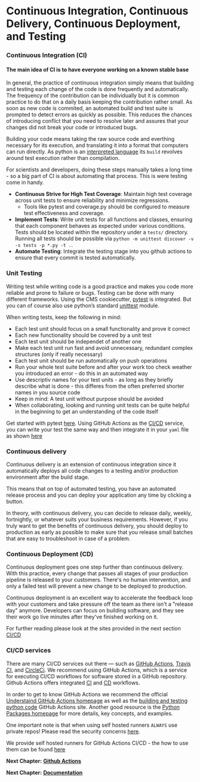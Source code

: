 # Continuous Integration, Continuous Delivery, Continuous Deployment, and Testing

### Continuous Integration (CI)
#### The main idea of CI is to have everyone working on a known stable base

In general, the practice of continuous integration simply means that building and testing each change of the code is done frequently and automatically.
The frequency of the contribution can be individually but it is common practice to do that on a daily basis keeping the contribution rather small. 
As soon as new code is commited, an automated build and test suite is prompted to detect errors as quickly as possible.
This reduces the chances of introducing conflict that you need to resolve later and assures that your changes did not break your code or introduced bugs.

Building your code means taking the raw source code and everthing necessary for its execution, and translating it into a format that computers can run directly.
As python is an [interpreted language](https://en.wikipedia.org/wiki/Interpreter_(computing)) its `build` revolves around test execution rather than compilation.

For scientists and developers, doing these steps manually takes a long time - so a big part of CI is about automating that process.
This is were testing come in handy.

- **Continuous Strive for High Test Coverage**: Maintain high test coverage across unit tests to ensure reliability and minimize regressions.
  - Tools like pytest and coverage.py should be configured to measure test effectiveness and coverage.
- **Implement Tests**: Write unit tests for all functions and classes, ensuring that each component behaves as expected under various conditions. Tests should be located within the repository under a `tests/` directory. Running all tests should be possible via `python -m unittest discover -v -s tests -p *.py -t .`.
- **Automate Testing**: Integrate the testing stage into you github actions to ensure that every commit is tested automatically.

### Unit Testing

Writing test while writing code is a good practice and makes you code more reliable and prone to failure or bugs.
Testing can be done with many different frameworks. Using the CMS cookiecutter, [pytest](https://docs.pytest.org/en/7.1.x/) is integrated. But you can of course also use python’s standard [unittest](https://docs.python.org/3/library/unittest.html) module.

When writing tests, keep the following in mind:

* Each test unit should focus on a small functionality and prove it correct
* Each new functionality should be covered by a unit test
* Each test unit should be independet of another one
* Make each test unit run fast and avoid unnecessary, redundant complex structures (only if really necessary)
* Each test unit should be run automatically on push operations
* Run your whole test suite before and after your work too check weather you introduced an error - do this in an automated way
* Use descriptiv names for your test units - as long as they briefly describe what is done - this differes from the often preferred shorter names in you source code
* Keep in mind: A test unit without purpose should be avoided
* When collaborating, looking and running unit tests can be quite helpful in the beginning to get an understanding of the code itself

Get started with pytest [here](https://docs.pytest.org/en/7.1.x/getting-started.html#getstarted).
Using GitHub Actions as the [CI/CD](/CI_CD_TEST.md#cicd-services) service, you can write your test the same way and then integrate it in your `yaml` file as shown [here](https://docs.github.com/en/actions/automating-builds-and-tests/building-and-testing-python#testing-your-code)

### Continuous delivery
Continuous delivery is an extension of continuous integration since it automatically deploys all code changes to a testing and/or production environment after the build stage. 

This means that on top of automated testing, you have an automated release process and you can deploy your application any time by clicking a button.

In theory, with continuous delivery, you can decide to release daily, weekly, fortnightly, or whatever suits your business requirements. However, if you truly want to get the benefits of continuous delivery, you should deploy to production as early as possible to make sure that you release small batches that are easy to troubleshoot in case of a problem.


### Continuous Deployment (CD)
Continuous deployment goes one step further than continuous delivery. With this practice, every change that passes all stages of your production pipeline is released to your customers. There's no human intervention, and only a failed test will prevent a new change to be deployed to production.

Continuous deployment is an excellent way to accelerate the feedback loop with your customers and take pressure off the team as there isn't a "release day" anymore. Developers can focus on building software, and they see their work go live minutes after they've finished working on it.

For further reading please look at the sites provided in the next section [CI/CD](/CI_CD_TEST.md#cicd-services)


### CI/CD services
There are many CI/CD services out there — such as [GitHub Actions](https://docs.github.com/en/actions), [Travis CI](https://www.travis-ci.com/), and [CircleCi](https://circleci.com/). 
We recommend using GitHub Actions, which is a service for executing CI/CD workflows for software stored in a GitHub repository.
Github Actions offers integrated [CI](https://docs.github.com/en/actions/deployment/about-deployments/about-continuous-deployment) and [CD](https://docs.github.com/en/actions/deployment/about-deployments/about-continuous-deployment) workflows.

In order to get to know GitHub Actions we recommend the official [Understaind GitHub Actions homepage](https://docs.github.com/en/actions/learn-github-actions/understanding-github-actions) as well as the [building and testing python code](https://docs.github.com/en/actions/automating-builds-and-tests/building-and-testing-python) GitHub Actions site.
Another good resource is the [Python Packages homepage](https://py-pkgs.org/08-ci-cd.html) for more details, key concepts, and examples.

One important note is that when using self hosted runners `ALWAYS` use private repos! Please read the security concerns [here](https://docs.github.com/en/actions/hosting-your-own-runners/about-self-hosted-runners#self-hosted-runner-security).

We provide self hosted runners for GitHub Actions CI/CD - the how to use them can be found [here](https://github.com/molinfo-vienna/software-development/blob/main/ADMINISTRATION.md#server-usage-and-self-hosted-runners)


__Next Chapter:__ [__Github Actions__](/GITHUB_ACTIONS.md)

__Next Chapter:__ [__Documentation__](/DOCUMENTATION.md)
